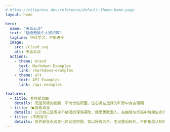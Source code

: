```yaml
---
# https://vitepress.dev/reference/default-theme-home-page
layout: home

hero:
  name: "天高云淡"
  text: "超级无敌个人知识库"
  tagline: 持续学习，不断进步
  image:
    src: /cloud.svg
    alt: 天高云淡
  actions:
    - theme: brand
      text: Markdown Examples
      link: /markdown-examples
    - theme: alt
      text: API Examples
      link: /api-examples

features:
  - title: 🏄热爱自由
    details: 渴望灵魂的翅膀，不为世俗所困，让心灵在选择的旷野中自由翱翔
  - title: 🌤探索自我
    details: 认识自己是场永不枯竭的深海探险，我愿勇敢潜入，在幽暗与光亮中触摸生命的真实轮廓与意义
  - title: ✍️不断学习
    details: 世界是张永远变化的动态拼图，我以好奇为手，主动重组碎片，不断拓展认知的边界
---
```


